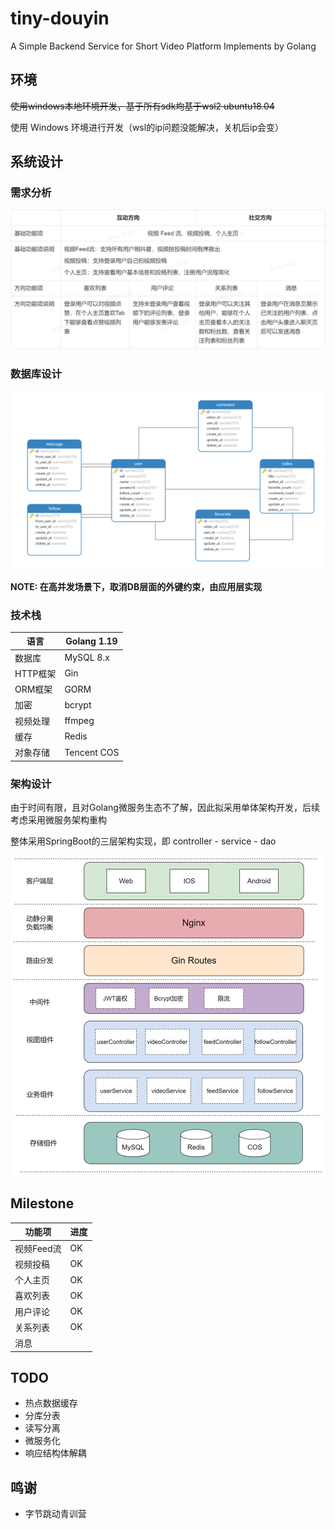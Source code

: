 # tiny-douyin
A Simple Backend Service for Short Video Platform Implements by Golang

## 环境
~~使用windows本地环境开发，基于所有sdk均基于wsl2 ubuntu18.04~~

使用 Windows 环境进行开发（wsl的ip问题没能解决，关机后ip会变）

## 系统设计
### 需求分析
![img.png](resource/pic/img.png)
### 数据库设计
![img.png](resource/pic/db_design.png)

**NOTE: 在高并发场景下，取消DB层面的外键约束，由应用层实现**

### 技术栈
| 语言     | Golang 1.19 |
|--------|-------------|
| 数据库    | MySQL 8.x   |
| HTTP框架 | Gin         |
| ORM框架  | GORM        |
| 加密     | bcrypt      |
| 视频处理   | ffmpeg      |
| 缓存     | Redis       |
| 对象存储   | Tencent COS |

### 架构设计
由于时间有限，且对Golang微服务生态不了解，因此拟采用单体架构开发，后续考虑采用微服务架构重构

整体采用SpringBoot的三层架构实现，即 controller - service - dao

![img.png](resource/pic/arch.png)

## Milestone

| 功能项     | 进度  |
|---------|-----|
| 视频Feed流 | OK  |
| 视频投稿    | OK  |
| 个人主页    | OK  |
| 喜欢列表    | OK  |
| 用户评论    | OK  |
| 关系列表    | OK  |
| 消息      |     |



## TODO
- 热点数据缓存
- 分库分表
- 读写分离
- 微服务化
- 响应结构体解耦

## 鸣谢
- 字节跳动青训营
